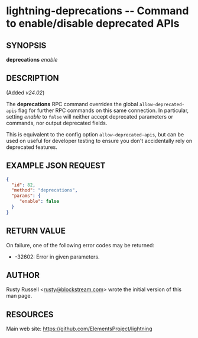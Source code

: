 lightning-deprecations -- Command to enable/disable deprecated APIs
===================================================================

SYNOPSIS
--------

**deprecations** *enable*

DESCRIPTION
-----------

(Added *v24.02*)

The **deprecations** RPC command overrides the global `allow-deprecated-apis` flag for further RPC commands on this same connection.  In particular, setting *enable* to `false` will neither accept deprecated parameters or commands, nor output
deprecated fields.

This is equivalent to the config option `allow-deprecated-apis`, but can
be used on useful for developer testing to ensure you don't accidentally rely on
deprecated features.


EXAMPLE JSON REQUEST
--------------------
```json
{
  "id": 82,
  "method": "deprecations",
  "params": {
     "enable": false
  }
}
```

RETURN VALUE
------------

On failure, one of the following error codes may be returned:

- -32602: Error in given parameters.

AUTHOR
------

Rusty Russell <<rusty@blockstream.com>> wrote the initial version of this man page.

RESOURCES
---------

Main web site: <https://github.com/ElementsProject/lightning>

